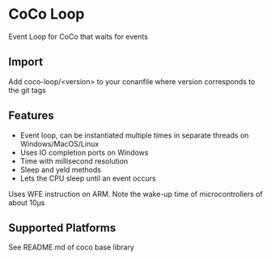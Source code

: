 # CoCo Loop

Event Loop for CoCo that waits for events

## Import
Add coco-loop/\<version> to your conanfile where version corresponds to the git tags

## Features
* Event loop, can be instantiated multiple times in separate threads on Windows/MacOS/Linux
* Uses IO completion ports on Windows
* Time with millisecond resolution
* Sleep and yeld methods
* Lets the CPU sleep until an event occurs

Uses WFE instruction on ARM. Note the wake-up time of microcontrollers of about 10μs

## Supported Platforms
See README.md of coco base library
